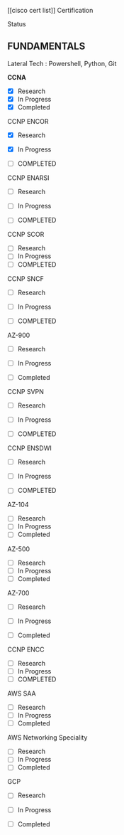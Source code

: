 
[[cisco cert list]]
Certification

Status

## FUNDAMENTALS

Lateral Tech : Powershell, Python, Git

**CCNA**

- [x] Research
- [x] In Progress
- [x] Completed

CCNP ENCOR
- [x] Research
- [x] In Progress
- [ ] COMPLETED 


CCNP ENARSI 
- [ ] Research
- [ ] In Progress
- [ ] COMPLETED 


CCNP SCOR
- [ ] Research
- [ ] In Progress 
- [ ] COMPLETED 

CCNP SNCF
- [ ] Research
- [ ] In Progress
- [ ] COMPLETED


AZ-900
- [ ] Research
- [ ] In Progress
- [ ] Completed


CCNP SVPN
- [ ] Research
- [ ] In Progress
- [ ] COMPLETED


CCNP ENSDWI
- [ ] Research
- [ ] In Progress
- [ ] COMPLETED


AZ-104
- [ ] Research
- [ ] In Progress
- [ ] Completed

AZ-500
- [ ] Research
- [ ] In Progress
- [ ] Completed

AZ-700
- [ ] Research
- [ ] In Progress
- [ ] Completed


CCNP ENCC
- [ ] Research
- [ ] In Progress
- [ ] COMPLETED

AWS SAA
- [ ] Research
- [ ] In Progress
- [ ] Completed

AWS Networking Speciality
- [ ] Research
- [ ] In Progress
- [ ] Completed

GCP
- [ ] Research
- [ ] In Progress
- [ ] Completed







